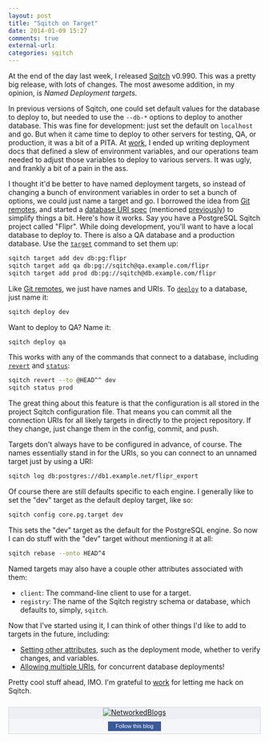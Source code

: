 ```yaml
---
layout: post
title: "Sqitch on Target"
date: 2014-01-09 15:27
comments: true
external-url: 
categories: sqitch
---
```


At the end of the day last week, I released [Sqitch] v0.990. This was a
pretty big release, with lots of changes. The most awesome addition, in my
opinion, is *Named Deployment targets.*

In previous versions of Sqitch, one
could set default values for the database to deploy to, but needed to use the
`--db-*` options to deploy to another database. This was fine for
development: just set the default on `localhost` and go. But when it came
time to deploy to other servers for testing, QA, or production, it was a bit
of a PITA. At [work], I ended up writing deployment docs that defined a slew
of environment variables, and our operations team needed to adjust those
variables to deploy to various servers. It was ugly, and frankly a bit of a
pain in the ass.

I thought it'd be better to have named deployment targets, so instead of
changing a bunch of environment variables in order to set a bunch of options,
we could just name a target and go. I borrowed the idea from [Git remotes],
and started a [database URI spec] (mentioned [previously]) to simplify things
a bit. Here's how it works. Say you have a PostgreSQL Sqitch project called
"Flipr". While doing development, you'll want to have a local database to
deploy to. There is also a QA database and a production database. Use the
[`target`] command to set them up:

``` sh Sqitch Targeting
sqitch target add dev db:pg:flipr
sqitch target add qa db:pg://sqitch@qa.example.com/flipr
sqitch target add prod db:pg://sqitch@db.example.com/flipr
```

Like [Git remotes], we just have names and URIs. To [`deploy`] to a database,
just name it:

``` sh Deploy to Dev
sqitch deploy dev
```

Want to deploy to QA? Name it:

``` sh Deploy to QA
sqitch deploy qa
```

This works with any of the commands that connect to a database, including
[`revert`] and [`status`]:

``` sh Targeted revert, Status
sqitch revert --to @HEAD^^ dev
sqitch status prod
```
The great thing about this feature is that the configuration is all stored
in the project Sqitch configuration file. That means you can commit all the
connection URIs for all likely targets in directly to the project repository.
If they change, just change them in the config, commit, and push.

Targets don't always have to be configured in advance, of course. The names
essentially stand in for the URIs, so you can connect to an unnamed target
just by using a URI:

``` sh URI Targeting
sqitch log db:postgres://db1.example.net/flipr_export
```

Of course there are still defaults specific to each engine. I generally like
to set the "dev" target as the default deploy target, like so:

``` sh Configure Default Target
sqitch config core.pg.target dev
```

This sets the "dev" target as the default for the PostgreSQL engine. So now I
can do stuff with the "dev" target without mentioning it at all:

``` sh Rebase Dev Target
sqitch rebase --onto HEAD^4
```

Named targets may also have a couple other attributes associated with them:

* `client`: The command-line client to use for a target.
* `registry`: The name of the Sqitch registry schema or database, which defaults to, simply, `sqitch`.

Now that I've started using it, I can think of other things I'd like to add to targets in the future, including:

* [Setting other attributes], such as the deployment mode, whether to verify changes, and variables.
* [Allowing multiple URIs], for concurrent database deployments!

Pretty cool stuff ahead, IMO. I'm grateful to [work] for letting me hack on
Sqitch.

[Sqitch]: http://sqitch.org/
[Git remotes]: http://git-scm.com/docs/git-remote
[work]: http://www.iovation.com/
[database URI spec]: https://github.com/theory/uri-db
[previously]: /rfc/2013/11/26/toward-a-database-uri-standard/
[`target`]: https://metacpan.org/pod/sqitch-target
[`deploy`]: https://metacpan.org/pod/sqitch-deploy
[`revert`]: https://metacpan.org/pod/sqitch-revert
[`status`]: https://metacpan.org/pod/sqitch-status
[Setting other attributes]: https://github.com/theory/sqitch/issues/143
[Allowing multiple URIs]: https://github.com/theory/sqitch/issues/135

<div id='networkedblogs_nwidget_container' style='height:360px;padding-top:10px;'><div id='networkedblogs_nwidget_above'></div><div id='networkedblogs_nwidget_widget' style="border:1px solid #D1D7DF;background-color:#F5F6F9;margin:0px auto;"><div id="networkedblogs_nwidget_logo" style="padding:1px;margin:0px;background-color:#edeff4;text-align:center;height:21px;"><a href="http://www.networkedblogs.com/" target="_blank" title="NetworkedBlogs"><img style="border: none;" src="http://static.networkedblogs.com/static/images/logo_small.png" title="NetworkedBlogs"/></a></div><div id="networkedblogs_nwidget_body" style="text-align: center;"></div><div id="networkedblogs_nwidget_follow" style="padding:5px;"><a style="display:block;line-height:100%;width:90px;margin:0px auto;padding:4px 8px;text-align:center;background-color:#3b5998;border:1pxsolid #D9DFEA;border-bottom-color:#0e1f5b;border-right-color:#0e1f5b;color:#FFFFFF;font-family:'lucida grande',tahoma,verdana,arial,sans-serif;font-size:11px;text-decoration:none;" href="http://www.networkedblogs.com/blog/theorypm" id="ebac8e75be42e2bc9b4b710e6436008d">Follow this blog</a></div></div><div id='networkedblogs_nwidget_below'></div></div><script type="text/javascript">
if(typeof(networkedblogs)=="undefined"){networkedblogs={};networkedblogs.blogId=1391106;networkedblogs.shortName="theorypm";}
</script><script src="http://nwidget.networkedblogs.com/getnetworkwidget?bid=1391106" type="text/javascript"></script>
